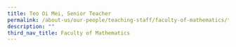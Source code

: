 ```yaml
---
title: Teo Oi Mei, Senior Teacher
permalink: /about-us/our-people/teaching-staff/faculty-of-mathematics/teo-oi-mei/
description: ""
third_nav_title: Faculty of Mathematics
---
```

